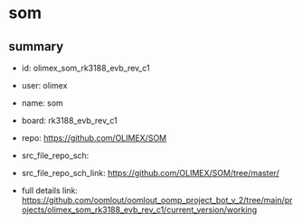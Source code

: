 # som
 
## summary 
* id: olimex_som_rk3188_evb_rev_c1
* user: olimex
* name: som
* board: rk3188_evb_rev_c1
* repo: https://github.com/OLIMEX/SOM



* src_file_repo_sch: 
* src_file_repo_sch_link: https://github.com/OLIMEX/SOM/tree/master/
* full details link: https://github.com/oomlout/oomlout_oomp_project_bot_v_2/tree/main/projects/olimex_som_rk3188_evb_rev_c1/current_version/working  







